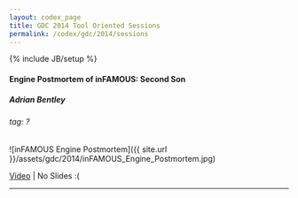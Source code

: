 ```yaml
---
layout: codex_page
title: GDC 2014 Tool Oriented Sessions
permalink: /codex/gdc/2014/sessions
---
```

{% include JB/setup %}

#### Engine Postmortem of inFAMOUS: Second Son
##### Adrian Bentley
###### tag: ?
![inFAMOUS Engine Postmortem]({{ site.url }}/assets/gdc/2014/inFAMOUS_Engine_Postmortem.jpg)

[Video](http://www.gdcvault.com/play/1020399/Engine-Postmortem-of-inFAMOUS-Second) |
No Slides :(

------

